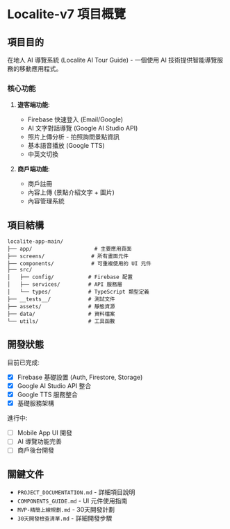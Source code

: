 # Localite-v7 項目概覽

## 項目目的
在地人 AI 導覽系統 (Localite AI Tour Guide) - 一個使用 AI 技術提供智能導覽服務的移動應用程式。

### 核心功能
1. **遊客端功能**:
   - Firebase 快速登入 (Email/Google)
   - AI 文字對話導覽 (Google AI Studio API)
   - 照片上傳分析 - 拍照詢問景點資訊
   - 基本語音播放 (Google TTS)
   - 中英文切換

2. **商戶端功能**:
   - 商戶註冊
   - 內容上傳 (景點介紹文字 + 圖片)
   - 內容管理系統

## 項目結構
```
localite-app-main/
├── app/                    # 主要應用頁面
├── screens/               # 所有畫面元件
├── components/            # 可重複使用的 UI 元件
├── src/
│   ├── config/           # Firebase 配置
│   ├── services/         # API 服務層
│   └── types/            # TypeScript 類型定義
├── __tests__/            # 測試文件
├── assets/               # 靜態資源
├── data/                 # 資料檔案
└── utils/                # 工具函數
```

## 開發狀態
目前已完成:
- [x] Firebase 基礎設置 (Auth, Firestore, Storage)
- [x] Google AI Studio API 整合
- [x] Google TTS 服務整合
- [x] 基礎服務架構

進行中:
- [ ] Mobile App UI 開發
- [ ] AI 導覽功能完善
- [ ] 商戶後台開發

## 關鍵文件
- `PROJECT_DOCUMENTATION.md` - 詳細項目說明
- `COMPONENTS_GUIDE.md` - UI 元件使用指南
- `MVP-精簡上線規劃.md` - 30天開發計劃
- `30天開發檢查清單.md` - 詳細開發步驟